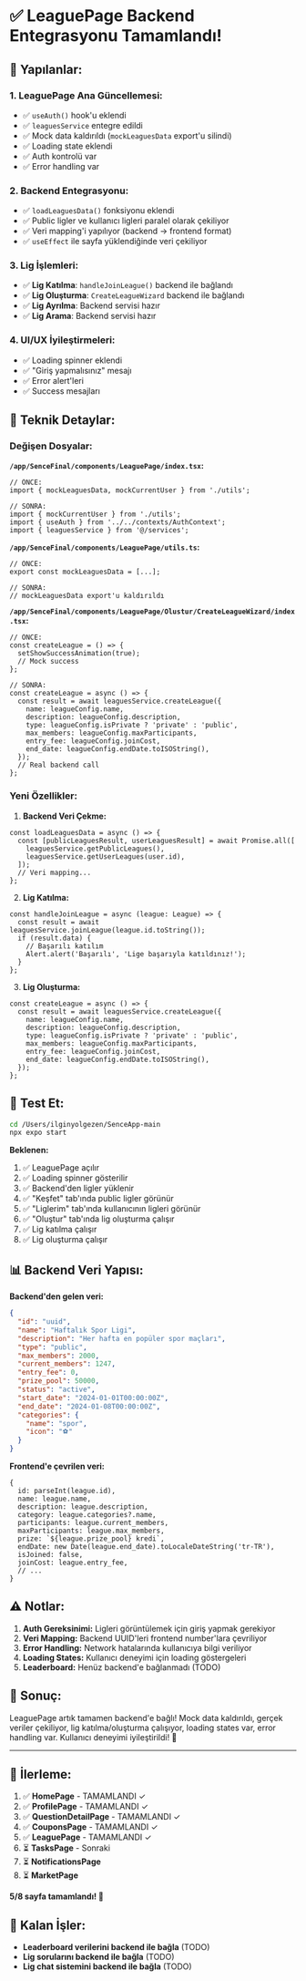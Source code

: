 # ✅ LeaguePage Backend Entegrasyonu Tamamlandı!

## 🎯 Yapılanlar:

### 1. **LeaguePage Ana Güncellemesi:**
- ✅ `useAuth()` hook'u eklendi
- ✅ `leaguesService` entegre edildi
- ✅ Mock data kaldırıldı (`mockLeaguesData` export'u silindi)
- ✅ Loading state eklendi
- ✅ Auth kontrolü var
- ✅ Error handling var

### 2. **Backend Entegrasyonu:**
- ✅ `loadLeaguesData()` fonksiyonu eklendi
- ✅ Public ligler ve kullanıcı ligleri paralel olarak çekiliyor
- ✅ Veri mapping'i yapılıyor (backend → frontend format)
- ✅ `useEffect` ile sayfa yüklendiğinde veri çekiliyor

### 3. **Lig İşlemleri:**
- ✅ **Lig Katılma**: `handleJoinLeague()` backend ile bağlandı
- ✅ **Lig Oluşturma**: `CreateLeagueWizard` backend ile bağlandı
- ✅ **Lig Ayrılma**: Backend servisi hazır
- ✅ **Lig Arama**: Backend servisi hazır

### 4. **UI/UX İyileştirmeleri:**
- ✅ Loading spinner eklendi
- ✅ "Giriş yapmalısınız" mesajı
- ✅ Error alert'leri
- ✅ Success mesajları

## 🔧 Teknik Detaylar:

### **Değişen Dosyalar:**

**`/app/SenceFinal/components/LeaguePage/index.tsx`:**
```tsx
// ÖNCE:
import { mockLeaguesData, mockCurrentUser } from './utils';

// SONRA:
import { mockCurrentUser } from './utils';
import { useAuth } from '../../contexts/AuthContext';
import { leaguesService } from '@/services';
```

**`/app/SenceFinal/components/LeaguePage/utils.ts`:**
```tsx
// ÖNCE:
export const mockLeaguesData = [...];

// SONRA:
// mockLeaguesData export'u kaldırıldı
```

**`/app/SenceFinal/components/LeaguePage/Olustur/CreateLeagueWizard/index.tsx`:**
```tsx
// ÖNCE:
const createLeague = () => {
  setShowSuccessAnimation(true);
  // Mock success
};

// SONRA:
const createLeague = async () => {
  const result = await leaguesService.createLeague({
    name: leagueConfig.name,
    description: leagueConfig.description,
    type: leagueConfig.isPrivate ? 'private' : 'public',
    max_members: leagueConfig.maxParticipants,
    entry_fee: leagueConfig.joinCost,
    end_date: leagueConfig.endDate.toISOString(),
  });
  // Real backend call
};
```

### **Yeni Özellikler:**

1. **Backend Veri Çekme:**
```tsx
const loadLeaguesData = async () => {
  const [publicLeaguesResult, userLeaguesResult] = await Promise.all([
    leaguesService.getPublicLeagues(),
    leaguesService.getUserLeagues(user.id),
  ]);
  // Veri mapping...
};
```

2. **Lig Katılma:**
```tsx
const handleJoinLeague = async (league: League) => {
  const result = await leaguesService.joinLeague(league.id.toString());
  if (result.data) {
    // Başarılı katılım
    Alert.alert('Başarılı', 'Lige başarıyla katıldınız!');
  }
};
```

3. **Lig Oluşturma:**
```tsx
const createLeague = async () => {
  const result = await leaguesService.createLeague({
    name: leagueConfig.name,
    description: leagueConfig.description,
    type: leagueConfig.isPrivate ? 'private' : 'public',
    max_members: leagueConfig.maxParticipants,
    entry_fee: leagueConfig.joinCost,
    end_date: leagueConfig.endDate.toISOString(),
  });
};
```

## 🚀 Test Et:

```bash
cd /Users/ilginyolgezen/SenceApp-main
npx expo start
```

**Beklenen:**
1. ✅ LeaguePage açılır
2. ✅ Loading spinner gösterilir
3. ✅ Backend'den ligler yüklenir
4. ✅ "Keşfet" tab'ında public ligler görünür
5. ✅ "Liglerim" tab'ında kullanıcının ligleri görünür
6. ✅ "Oluştur" tab'ında lig oluşturma çalışır
7. ✅ Lig katılma çalışır
8. ✅ Lig oluşturma çalışır

## 📊 Backend Veri Yapısı:

**Backend'den gelen veri:**
```json
{
  "id": "uuid",
  "name": "Haftalık Spor Ligi",
  "description": "Her hafta en popüler spor maçları",
  "type": "public",
  "max_members": 2000,
  "current_members": 1247,
  "entry_fee": 0,
  "prize_pool": 50000,
  "status": "active",
  "start_date": "2024-01-01T00:00:00Z",
  "end_date": "2024-01-08T00:00:00Z",
  "categories": {
    "name": "spor",
    "icon": "⚽"
  }
}
```

**Frontend'e çevrilen veri:**
```tsx
{
  id: parseInt(league.id),
  name: league.name,
  description: league.description,
  category: league.categories?.name,
  participants: league.current_members,
  maxParticipants: league.max_members,
  prize: `${league.prize_pool} kredi`,
  endDate: new Date(league.end_date).toLocaleDateString('tr-TR'),
  isJoined: false,
  joinCost: league.entry_fee,
  // ...
}
```

## ⚠️ Notlar:

1. **Auth Gereksinimi:** Ligleri görüntülemek için giriş yapmak gerekiyor
2. **Veri Mapping:** Backend UUID'leri frontend number'lara çevriliyor
3. **Error Handling:** Network hatalarında kullanıcıya bilgi veriliyor
4. **Loading States:** Kullanıcı deneyimi için loading göstergeleri
5. **Leaderboard:** Henüz backend'e bağlanmadı (TODO)

## 🎉 Sonuç:

LeaguePage artık tamamen backend'e bağlı! Mock data kaldırıldı, gerçek veriler çekiliyor, lig katılma/oluşturma çalışıyor, loading states var, error handling var. Kullanıcı deneyimi iyileştirildi! 🚀

---

## 📝 İlerleme:

1. ✅ **HomePage** - TAMAMLANDI ✓
2. ✅ **ProfilePage** - TAMAMLANDI ✓  
3. ✅ **QuestionDetailPage** - TAMAMLANDI ✓
4. ✅ **CouponsPage** - TAMAMLANDI ✓
5. ✅ **LeaguePage** - TAMAMLANDI ✓
6. ⏳ **TasksPage** - Sonraki
7. ⏳ **NotificationsPage**
8. ⏳ **MarketPage**

**5/8 sayfa tamamlandı! 🎉**

## 🔄 Kalan İşler:

- **Leaderboard verilerini backend ile bağla** (TODO)
- **Lig sorularını backend ile bağla** (TODO)
- **Lig chat sistemini backend ile bağla** (TODO)
